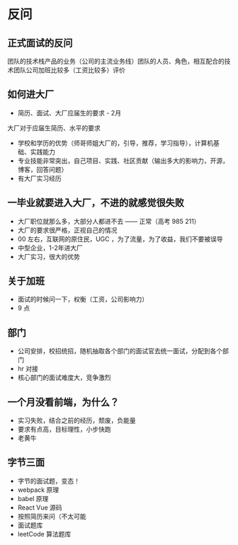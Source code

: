 # 反问

## 正式面试的反问

团队的技术栈产品的业务（公司的主流业务线）团队的人员、角色，相互配合的技术团队公司加班比较多（工资比较多）评价

## 如何进大厂

- 简历、面试、大厂应届生的要求 - 2月

大厂对于应届生简历、水平的要求
- 学校和学历的优势（师哥师姐大厂的，引导，推荐，学习指导），计算机基础、实践能力
- 专业技能非常突出，自己项目、实践、社区贡献（输出多大的影响力，开源，博客，回答问题）
- 有大厂实习经历

##  一毕业就要进入大厂，不进的就感觉很失败

- 大厂职位就那么多，大部分人都进不去 —— 正常（高考 985 211）
- 大厂的要求很严格，正视自己的情况
- 00 左右，互联网的原住民，UGC ，为了流量，为了收益，我们不要被误导
- 中型企业，1-2年进大厂
- 大厂实习，很大的优势

## 关于加班

- 面试的时候问一下，权衡（工资，公司影响力）
- 9 点

## 部门

- 公司安排，校招统招，随机抽取各个部门的面试官去统一面试，分配到各个部门
- hr 对接
- 核心部门的面试难度大，竞争激烈

## 一个月没看前端，为什么？

- 实习失败，结合之前的经历，颓废，负能量
- 要求有点高，目标理性，小步快跑
- 老黄牛

## 字节三面

- 字节的面试题，变态！
- webpack 原理
- babel 原理
- React Vue 源码
- 按照简历来问（不太可能
- 面试题库
- leetCode 算法题库
